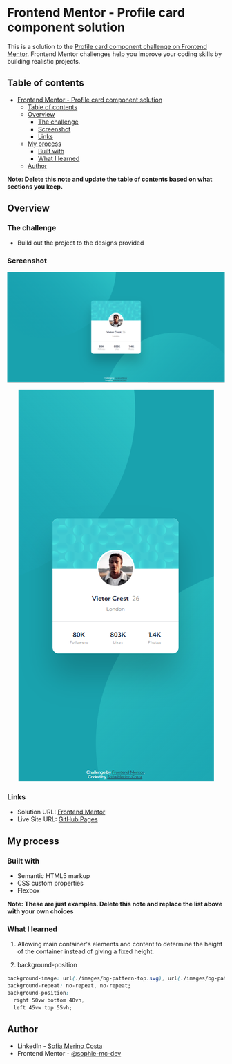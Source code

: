 # Frontend Mentor - Profile card component solution

This is a solution to the [Profile card component challenge on Frontend Mentor](https://www.frontendmentor.io/challenges/profile-card-component-cfArpWshJ). Frontend Mentor challenges help you improve your coding skills by building realistic projects. 

## Table of contents

- [Frontend Mentor - Profile card component solution](#frontend-mentor---profile-card-component-solution)
  - [Table of contents](#table-of-contents)
  - [Overview](#overview)
    - [The challenge](#the-challenge)
    - [Screenshot](#screenshot)
    - [Links](#links)
  - [My process](#my-process)
    - [Built with](#built-with)
    - [What I learned](#what-i-learned)
  - [Author](#author)

**Note: Delete this note and update the table of contents based on what sections you keep.**

## Overview

### The challenge

- Build out the project to the designs provided

### Screenshot

![](./solution/screenshot-desktop.png)
<p align="center">
  <img src="./solution/screenshot-mobile.png" />
</p>


### Links

- Solution URL: [Frontend Mentor](https://www.frontendmentor.io/solutions/profile-card-component-solution-with-html-and-scss-V7Nq0RzX1A)
- Live Site URL: [GitHub Pages](https://sophie-mc-dev.github.io/profile-card-component/)



## My process

### Built with

- Semantic HTML5 markup
- CSS custom properties
- Flexbox

**Note: These are just examples. Delete this note and replace the list above with your own choices**

### What I learned

1. Allowing main container's elements and content to determine the height of the container instead of giving a fixed height.

2. background-position
```css
background-image: url(./images/bg-pattern-top.svg), url(./images/bg-pattern-bottom.svg);
background-repeat: no-repeat, no-repeat;
background-position:
  right 50vw bottom 40vh,
  left 45vw top 55vh;
```

## Author

- LinkedIn - [Sofia Merino Costa](https://www.linkedin.com/in/sofia-m-costa/)
- Frontend Mentor - [@sophie-mc-dev](https://www.frontendmentor.io/profile/sophie-mc-dev)
